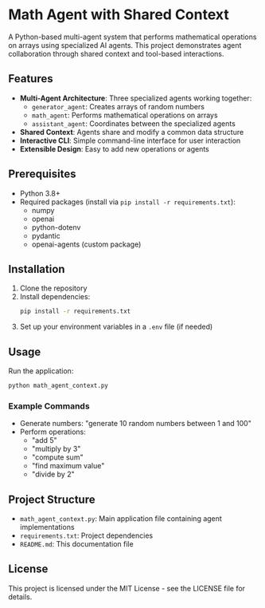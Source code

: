 # Math Agent with Shared Context

A Python-based multi-agent system that performs mathematical operations on arrays using specialized AI agents. This project demonstrates agent collaboration through shared context and tool-based interactions.

## Features

- **Multi-Agent Architecture**: Three specialized agents working together:
  - `generator_agent`: Creates arrays of random numbers
  - `math_agent`: Performs mathematical operations on arrays
  - `assistant_agent`: Coordinates between the specialized agents
- **Shared Context**: Agents share and modify a common data structure
- **Interactive CLI**: Simple command-line interface for user interaction
- **Extensible Design**: Easy to add new operations or agents

## Prerequisites

- Python 3.8+
- Required packages (install via `pip install -r requirements.txt`):
  - numpy
  - openai
  - python-dotenv
  - pydantic
  - openai-agents (custom package)

## Installation

1. Clone the repository
2. Install dependencies:
   ```bash
   pip install -r requirements.txt
   ```
3. Set up your environment variables in a `.env` file (if needed)

## Usage

Run the application:
```bash
python math_agent_context.py
```

### Example Commands
- Generate numbers: "generate 10 random numbers between 1 and 100"
- Perform operations:
  - "add 5"
  - "multiply by 3"
  - "compute sum"
  - "find maximum value"
  - "divide by 2"

## Project Structure

- `math_agent_context.py`: Main application file containing agent implementations
- `requirements.txt`: Project dependencies
- `README.md`: This documentation file

## License

This project is licensed under the MIT License - see the LICENSE file for details.
